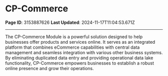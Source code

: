 # CP-Commerce

**Page ID**: 3153887626
**Last Updated**: 2024-11-17T11:04:53.671Z

---

The CP-Commerce Module is a powerful solution designed to help businesses offer products and services online. It serves as an integrated platform that combines eCommerce capabilities with central data management and seamless integration with various other business systems. By eliminating duplicated data entry and providing operational data lake functionality, CP-Commerce empowers businesses to establish a robust online presence and grow their operations.
